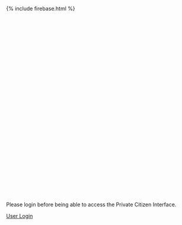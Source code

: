 <!-- JS -->
<script src="//ajax.googleapis.com/ajax/libs/angularjs/1.3.15/angular.min.js"></script>

{% include firebase.html %}
<script src="https://embed.typeform.com/embed.js" type="text/javascript"></script>

<script>
$scope.checkLocalStorage = firebase.auth().onAuthStateChanged(function(user) {
  if (user) {
    return true
  } else {
    return false
  }
});
</script>

<script>
window.addEventListener("DOMContentLoaded", function() {
  var el = document.getElementById("my-embedded-typeform");

  // When instantiating a widget embed, you must provide the DOM element
  // that will contain your typeform, the URL of your typeform, and your
  // desired embed settings
  window.typeformEmbed.makeWidget(el, "https://benoitgufflet.typeform.com/to/lu4siV", {
    hideFooter: true,
    hideHeaders: true,
    opacity: 0
  });
});
</script>

<div ng-if="checkLocalStorage()" id="my-embedded-typeform" style="width: 100%; height: 500px;"></div>

<div ng-if="!checkLocalStorage()">
  Please login before being able to access the Private Citizen Interface.

  <a href="https://othman-ben.github.io/StayInTouch/user_login" class="btn">User Login</a>

</div>
